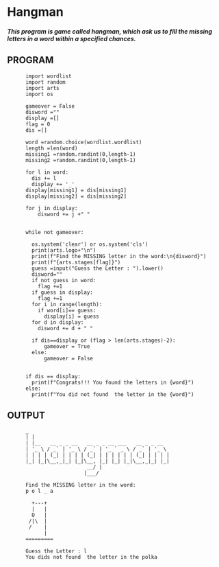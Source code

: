 # Hangman

##### This program is game called hangman, which ask us to fill the missing letters in a word within a specified chances.

## PROGRAM

          import wordlist
          import random
          import arts
          import os

          gameover = False
          disword =""
          display =[]
          flag = 0
          dis =[]

          word =random.choice(wordlist.wordlist)
          length =len(word)
          missing1 =random.randint(0,length-1)
          missing2 =random.randint(0,length-1)

          for l in word:
            dis += l
            display += '_'
          display[missing1] = dis[missing1]
          display[missing2] = dis[missing2]

          for j in display:
              disword += j +" "


          while not gameover:

            os.system('clear') or os.system('cls')
            print(arts.logo+"\n")
            print(f"Find the MISSING letter in the word:\n{disword}")
            print(f"{arts.stages[flag]}")
            guess =input("Guess the Letter : ").lower()
            disword=""
            if not guess in word:
              flag +=1
            if guess in display:
              flag +=1
            for i in range(length):
              if word[i]== guess:
                display[i] = guess
            for d in display:
              disword += d + " "

            if dis==display or (flag > len(arts.stages)-2):
                gameover = True   
            else:
                gameover = False


          if dis == display:
            print(f"Congrats!!! You found the letters in {word}")
          else:
            print(f"You did not found  the letter in the {word}")
  
## OUTPUT

          _                                             
          | |                                            
          | |__   __ _ _ __   __ _ _ __ ___   __ _ _ __  
          | '_ \ / _` | '_ \ / _` | '_ ` _ \ / _` | '_ \ 
          | | | | (_| | | | | (_| | | | | | | (_| | | | |
          |_| |_|\__,_|_| |_|\__, |_| |_| |_|\__,_|_| |_|
                              __/ |                      
                             |___/    

          Find the MISSING letter in the word:
          p o l _ a 

            +---+
            |   |
            O   |
           /|\  |
           /    |
                |
          =========

          Guess the Letter : l
          You dids not found  the letter in the polka

